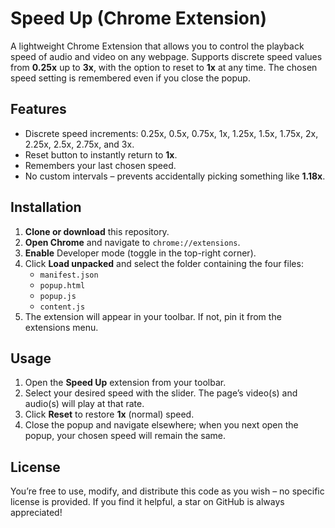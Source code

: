 # Speed Up (Chrome Extension)

A lightweight Chrome Extension that allows you to control the playback speed of audio and video on any webpage. Supports discrete speed values from **0.25x** up to **3x**, with the option to reset to **1x** at any time. The chosen speed setting is remembered even if you close the popup.

## Features

- Discrete speed increments: 0.25x, 0.5x, 0.75x, 1x, 1.25x, 1.5x, 1.75x, 2x, 2.25x, 2.5x, 2.75x, and 3x.  
- Reset button to instantly return to **1x**.  
- Remembers your last chosen speed.  
- No custom intervals – prevents accidentally picking something like **1.18x**.

## Installation

1. **Clone or download** this repository.  
2. **Open Chrome** and navigate to `chrome://extensions`.  
3. **Enable** Developer mode (toggle in the top-right corner).  
4. Click **Load unpacked** and select the folder containing the four files:  
   - `manifest.json`  
   - `popup.html`  
   - `popup.js`  
   - `content.js`  
5. The extension will appear in your toolbar. If not, pin it from the extensions menu.

## Usage

1. Open the **Speed Up** extension from your toolbar.  
2. Select your desired speed with the slider. The page’s video(s) and audio(s) will play at that rate.  
3. Click **Reset** to restore **1x** (normal) speed.  
4. Close the popup and navigate elsewhere; when you next open the popup, your chosen speed will remain the same.

## License

You’re free to use, modify, and distribute this code as you wish – no specific license is provided. If you find it helpful, a star on GitHub is always appreciated!